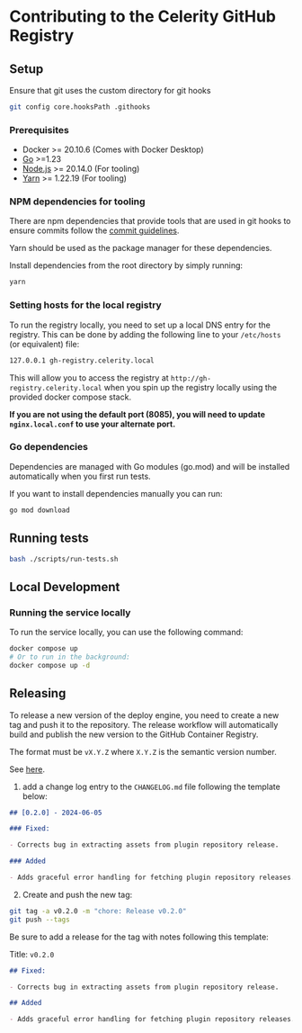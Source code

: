 # Contributing to the Celerity GitHub Registry

## Setup

Ensure that git uses the custom directory for git hooks

```bash
git config core.hooksPath .githooks
```

### Prerequisites

- Docker >= 20.10.6 (Comes with Docker Desktop)
- [Go](https://golang.org/dl/) >=1.23
- [Node.js](https://nodejs.org/en/download/) >= 20.14.0 (For tooling)
- [Yarn](https://yarnpkg.com/getting-started/install) >= 1.22.19 (For tooling)

### NPM dependencies for tooling

There are npm dependencies that provide tools that are used in git hooks to ensure commits follow the [commit guidelines](./COMMIT_GUIDELINES.md).

Yarn should be used as the package manager for these dependencies.

Install dependencies from the root directory by simply running:
```bash
yarn
```

### Setting hosts for the local registry

To run the registry locally, you need to set up a local DNS entry for the registry.
This can be done by adding the following line to your `/etc/hosts` (or equivalent) file:

```bash
127.0.0.1 gh-registry.celerity.local
```

This will allow you to access the registry at `http://gh-registry.celerity.local`
when you spin up the registry locally using the provided docker compose stack.

**If you are not using the default port (8085), you will need to update `nginx.local.conf` to use your alternate port.**

### Go dependencies

Dependencies are managed with Go modules (go.mod) and will be installed automatically when you first
run tests.

If you want to install dependencies manually you can run:

```bash
go mod download
```

## Running tests

```bash
bash ./scripts/run-tests.sh
```

## Local Development

### Running the service locally

To run the service locally, you can use the following command:

```bash
docker compose up
# Or to run in the background:
docker compose up -d
```

## Releasing

To release a new version of the deploy engine, you need to create a new tag and push it to the repository.
The release workflow will automatically build and publish the new version to the GitHub Container Registry.

The format must be `vX.Y.Z` where `X.Y.Z` is the semantic version number.

See [here](https://go.dev/wiki/Modules#publishing-a-release).

1. add a change log entry to the `CHANGELOG.md` file following the template below:

```markdown
## [0.2.0] - 2024-06-05

### Fixed:

- Corrects bug in extracting assets from plugin repository release.

### Added

- Adds graceful error handling for fetching plugin repository releases.
```

2. Create and push the new tag:

```bash
git tag -a v0.2.0 -m "chore: Release v0.2.0"
git push --tags
```

Be sure to add a release for the tag with notes following this template:

Title: `v0.2.0`

```markdown
## Fixed:

- Corrects bug in extracting assets from plugin repository release.

## Added

- Adds graceful error handling for fetching plugin repository releases.
```
